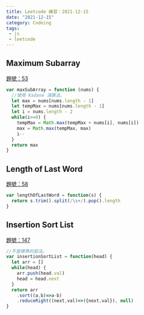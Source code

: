 ```yaml
---
title: Leetcode 練習：2021-12-15 
date: "2021-12-15"
category: Codeing
tags:
 - js
 - leetcode
---
```


## Maximum Subarray

[題號：53](https://leetcode.com/problems/maximum-subarray/)

```js
var maxSubArray = function (nums) {
  //使用 Kadane 演算法。
  let max = nums[nums.length - 1]
  let tempMax = nums[nums.length - 1]
  let i = nums.length - 2
  while(i>=0) {
    tempMax = Math.max(tempMax + nums[i], nums[i])
    max = Math.max(tempMax, max)
    i--
  }
  return max
}
```

## Length of Last Word

[題號：58](https://leetcode.com/problems/length-of-last-word/)

```js
var lengthOfLastWord = function(s) {
  return s.trim().split(/\s+/).pop().length
}
```

## Insertion Sort List

[題號：147](https://leetcode.com/problems/insertion-sort-list/submissions/)

```js
//不是標準的寫法。 
var insertionSortList = function(head) {
  let arr = []
  while(head) {
    arr.push(head.val)
    head = head.next
  }
  return arr
    .sort((a,b)=>a-b)
    .reduceRight((next,val)=>({next,val}), null)
}
```